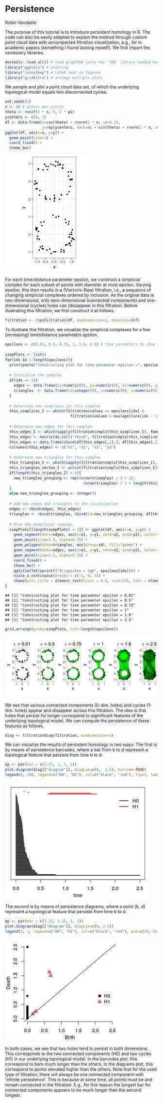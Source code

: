 Persistence
================
Robin Vandaele

The purpose of this tutorial is to introduce persistent homology in R. The code can also be easily adapted to explain the method through custom point cloud data with accompanied filtration visualization, e.g., for in academic papers (something I found lacking myself). We first import the necessary libraries.

``` r
devtools::load_all() # load graphTDA (only the 'TDA' library needed here)
library("ggplot2") # plotting
library("latex2exp") # LaTeX text in figures
library("gridExtra") # arrange multiple plots
```

We sample and plot a point cloud data set, of which the underlying topological model equals two disconnected cycles.

``` r
set.seed(42)
n <- 50 # points per circle
theta <- runif(2 * n, 0, 2 * pi)
ycenters <- c(0, 3)
df <- data.frame(x=cos(theta) + rnorm(2 * n, sd=0.1), 
                 y=rep(ycenters, each=n) + sin(theta) + rnorm(2 * n, sd=0.1))
ggplot(df, aes(x=x, y=y)) +
  geom_point(size=1) +
  coord_fixed() +
  theme_bw()
```

![](Persistence_files/figure-markdown_github/unnamed-chunk-2-1.png)

For each time/distance parameter epsilon, we construct a simplicial complex for each subset of points with diameter at most epsilon. Varying epsilon, this then results in a (Viertoris-Rips) filtration, i.e., a sequence of changing simplicial complexes ordered by inclusion. As the original data is two-dimensional, only zero-dimensional (connected components) and one-dimensional (cycles) holes can (dis)appear in this filtration. Before illustrating this filtration, we first construct it at follows.

``` r
filtration <- ripsFiltration(df, maxdimension=1, maxscale=Inf)
```

To illustrate this filtration, we visualize the simplicial complexes for a few (increasing) time/distance parameters epsilon.

``` r
epsilons <- c(0.01, 0.5, 0.75, 1, 1.6, 2.5) # time parameters to show the simplicial complex

simpPlots <- list()
for(idx in 1:length(epsilons)){
  print(paste("Constructing plot for time parameter epsilon =", epsilons[idx]))

  # Initialize the complex
  if(idx == 1){
    edges <- data.frame(x1=numeric(0), y1=numeric(0), x2=numeric(0), y2=numeric(0))
    triangles  <- data.frame(id=integer(0), x=numeric(0), y=numeric(0))
  }

  # Determine new simplices for this complex
  this_simplices_I <- which(filtration$values <= epsilons[idx] & 
                              filtration$values > max(epsilons[idx - 1], 0))

  # Determine new edges for this complex
  this_edges_I <- which(sapply(filtration$cmplx[this_simplices_I], function(s) length(s) == 2))
  this_edges <- matrix(do.call("rbind", filtration$cmplx[this_simplices_I[this_edges_I]]), ncol=2)
  this_edges <- data.frame(cbind(df[this_edges[,1],], df[this_edges[,2],]))
  colnames(this_edges) <- c("x1", "y1", "x2", "y2")

  # Determine new triangles for this complex
  this_triangles_I <- which(sapply(filtration$cmplx[this_simplices_I], function(s) length(s) == 3))
  this_triangles_vertex_I <- unlist(filtration$cmplx[this_simplices_I[this_triangles_I]])
  if(length(this_triangles_I) > 0){
    new_triangles_grouping <- rep((nrow(triangles) / 3 + 1):
                                    (nrow(triangles) / 3 + length(this_triangles_I)), each=3)
  }
  else new_triangles_grouping <- integer()

  # Add new edges and triangles to the visualization
  edges <- rbind(edges, this_edges)
  triangles <- rbind(triangles, cbind(id=new_triangles_grouping, df[this_triangles_vertex_I,]))

  # Plot the simplicial complex
  simpPlots[[length(simpPlots) + 1]] <- ggplot(df, aes(x=x, y=y)) +
    geom_segment(data=edges, aes(x=x1, y=y1, xend=x2, yend=y2), color="black", size=0.5, alpha=0.5) +
    geom_point(size=1.5, alpha=0.75) +
    geom_polygon(data=triangles, aes(group=id), fill="green") +
    geom_segment(data=edges, aes(x=x1, y=y1, xend=x2, yend=y2), color="black", size=0.5, alpha=0.05) +
    geom_point(size=1.5, alpha=0.25) +
    coord_fixed() +
    theme_bw() +
    ggtitle(TeX(sprintf("$\\epsilon = %g$", epsilons[idx]))) +
    scale_x_continuous(breaks = c(-1, 0, 1)) +
    theme(plot.title = element_text(hjust = 0.5, size=22), text = element_text(size=20))
}
```

    ## [1] "Constructing plot for time parameter epsilon = 0.01"
    ## [1] "Constructing plot for time parameter epsilon = 0.5"
    ## [1] "Constructing plot for time parameter epsilon = 0.75"
    ## [1] "Constructing plot for time parameter epsilon = 1"
    ## [1] "Constructing plot for time parameter epsilon = 1.6"
    ## [1] "Constructing plot for time parameter epsilon = 2.5"

``` r
grid.arrange(grobs=simpPlots, ncol=length(epsilons))
```

![](Persistence_files/figure-markdown_github/unnamed-chunk-4-1.png)

We see that various connected components (0-dim. holes) and cycles (1-dim. holes) appear and disappear across this filtration. The idea is that holes that persist for longer correspond to siginificant features of the underlying topological model. We can compute the persistence of these features as follows.

``` r
diag <- filtrationDiag(filtration, maxdimension=1)
```

We can visualize the results of persistent homology in two ways. The first is by means of persistence barcodes, where a bar from b to d represent a topological feature that persists from time b to d.

``` r
op <- par(mar = c(3.25, 1, 1, 1))
plot.diagram(diag[["diagram"]], diagLim=c(0,  2.5), barcode=TRUE)
legend(2, 100, legend=c("H0", "H1"), col=c("black", "red"), lty=1, lwd=2, box.lty=0); par(op)
```

![](Persistence_files/figure-markdown_github/unnamed-chunk-6-1.png)

The second is by means of persistence diagrams, where a point (b, d) represent a topological feature that persists from time b to d.

``` r
op <- par(mar = c(3.25, 3.25, 1, 1))
plot.diagram(diag[["diagram"]], diagLim=c(0, 2.5))
legend(2, 1, legend=c("H0", "H1"), col=c("black", "red"), pch=c(19, 2), pt.lwd=2, box.lty=0); par(op)
```

![](Persistence_files/figure-markdown_github/unnamed-chunk-7-1.png)

In both cases, we see that two holes tend to persist in both dimensions. This corresponds to the two connected components (H0) and two cycles (H1) in our underlying topological model. In the barcodes plot, this correspond to bars much longer than the others. In the diagrams plot, this correspond to points elevated higher than the others. Note that for the used type of filtration, there will always be one connected component with 'infinite persistence'. This is because at some time, all points must be and remain connected in the filtration. E.g., for this reason the longest bar for connected components appears to be much longer than the second longest.
